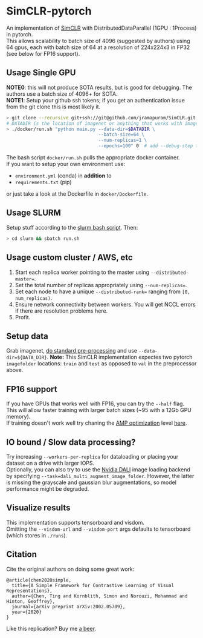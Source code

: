 # SimCLR-pytorch

An implementation of [SimCLR](https://arxiv.org/abs/2002.05709) with DistributedDataParallel (1GPU : 1Process) in pytorch.  
This allows scalability to batch size of 4096 (suggested by authors) using 64 gpus, each with batch size of 64 at a resolution of 224x224x3 in FP32 (see below for FP16 support).


## Usage Single GPU

**NOTE0**: this will not produce SOTA results, but is good for debugging. The authors use a batch size of 4096+ for SOTA.    
**NOTE1**: Setup your github ssh tokens; if you get an authentication issue from the git clone this is most likely it.


``` bash
> git clone --recursive git+ssh://git@github.com/jramapuram/SimCLR.git
# DATADIR is the location of imagenet or anything that works with imagefolder.
> ./docker/run.sh "python main.py --data-dir=$DATADIR \  
                                  --batch-size=64 \  
                                  --num-replicas=1 \  
                                  --epochs=100" 0  # add --debug-step to do a single minibatch
```
The bash script `docker/run.sh` pulls the appropriate docker container.  
If you want to setup your own environment use:
  - `environment.yml` (conda) in **addition** to
  - `requirements.txt` (pip)  
  
or just take a look at the Dockerfile in `docker/Dockerfile`.

## Usage SLURM

Setup stuff according to the [slurm bash script](./slurm/run.sh). Then:

``` bash
> cd slurm && sbatch run.sh
```


## Usage custom cluster / AWS, etc

  1. Start each replica worker pointing to the master using `--distributed-master=`.
  2. Set the total number of replicas appropriately using `--num-replicas=`.
  3. Set each node to have a unique `--distributed-rank=` ranging from `[0, num_replicas)`.
  3. Ensure network connectivity between workers. You will get NCCL errors if there are resolution problems here.
  4. Profit.

## Setup data

Grab imagenet, [do standard pre-processing](https://github.com/soumith/imagenet-multiGPU.torch#data-processing) and use `--data-dir=${DATA_DIR}`. **Note:** This SimCLR implementation expectes two pytorch `imagefolder` locations: `train` and `test` as opposed to `val` in the preprocessor above.

## FP16 support

If you have GPUs that works well with FP16, you can try the `--half` flag.  
This will allow faster training with larger batch sizes (~95 with a 12Gb GPU memory).  
If training doesn't work well try chaning the [AMP optimization](https://nvidia.github.io/apex/amp.html#opt-levels) level [here](https://github.com/jramapuram/SimCLR/blob/master/main.py#L590).

## IO bound / Slow data processing?

Try increasing `--workers-per-replica` for dataloading or placing your dataset on a drive with larger IOPS.  
Optionally, you can also try to use the [Nvidia DALI](https://github.com/NVIDIA/DALI) image loading backend by specifying `--task=dali_multi_augment_image_folder`. However, the latter is missing the grayscale and gaussian blur augmentations, so model  performance might be degraded.

## Visualize results

This implementation supports tensorboard and visdom.  
Omitting the `--visdom-url` and `--visdom-port` args defaults to tensorboard (which stores in `./runs`).
  
## Citation

Cite the original authors on doing some great work:

```
@article{chen2020simple,
  title={A Simple Framework for Contrastive Learning of Visual Representations},
  author={Chen, Ting and Kornblith, Simon and Norouzi, Mohammad and Hinton, Geoffrey},
  journal={arXiv preprint arXiv:2002.05709},
  year={2020}
}
```

Like this replication? Buy me [a beer](https://github.com/sponsors/jramapuram).
